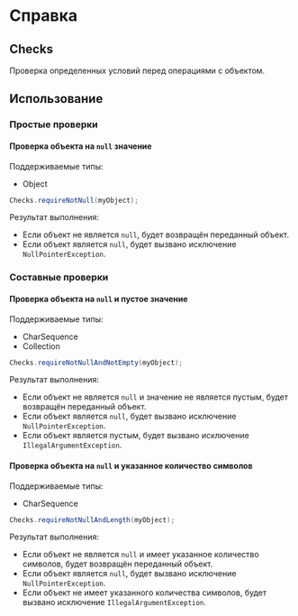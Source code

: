 # Справка
## Checks
Проверка определенных условий перед операциями с объектом.

## Использование
### Простые проверки
#### Проверка объекта на ```null``` значение
Поддерживаемые типы:
* Object

```java
Checks.requireNotNull(myObject);
```

Результат выполнения:
* Если объект не является ```null```, будет возвращён переданный объект.
* Если объект является ```null```, будет вызвано исключение ```NullPointerException```.

### Составные проверки
#### Проверка объекта на ```null``` и пустое значение
Поддерживаемые типы:
* CharSequence
* Collection

```java
Checks.requireNotNullAndNotEmpty(myObject);
```

Результат выполнения:
* Если объект не является ```null``` и значение не является пустым, будет возвращён переданный объект.
* Если объект является ```null```, будет вызвано исключение ```NullPointerException```.
* Если объект является пустым, будет вызвано исключение ```IllegalArgumentException```.

#### Проверка объекта на ```null``` и указанное количество символов
Поддерживаемые типы:
* CharSequence

```java
Checks.requireNotNullAndLength(myObject);
```

Результат выполнения:
* Если объект не является ```null``` и имеет указанное количество символов, будет возвращён переданный объект.
* Если объект является ```null```, будет вызвано исключение ```NullPointerException```.
* Если объект не имеет указанного количества символов, будет вызвано исключение ```IllegalArgumentException```.
